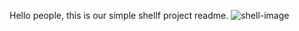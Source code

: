 Hello people, this is our simple shellf project readme.
![shell-image](C:\Users\hp\Documents\simple_shell\shell-image.jpegl)